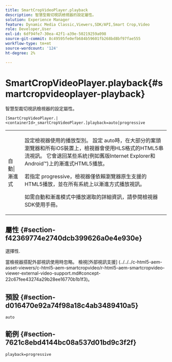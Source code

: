 ```yaml
---
title: SmartCropVideoPlayer.playback
description: 智慧型裁切視訊檢視器的設定屬性。
solution: Experience Manager
feature: Dynamic Media Classic,Viewers,SDK/API,Smart Crop,Video
role: Developer,User
exl-id: 6df94fe7-30ea-42f1-a39e-50219259a098
source-git-commit: 8c49595fe0efb684b59601fb268bd8bf97fae555
workflow-type: tm+mt
source-wordcount: '124'
ht-degree: 2%

---
```


# SmartCropVideoPlayer.playback{#smartcropvideoplayer-playback}

智慧型裁切視訊檢視器的設定屬性。

`[SmartCropVideoPlayer.|<containerId>_smartCropVideoPlayer.]playback=auto|progressive`

<table id="table_C616483932C2482CA9794DDD7313FD7C"> 
 <tbody> 
  <tr> 
   <td colname="col1"> <p> <span class="codeph">自動|漸進式</span> </p> </td> 
   <td colname="col2"> <p> 設定檢視器使用的播放型別。 設定<span class="codeph"> auto</span>時，在大部分的案頭瀏覽器和所有iOS裝置上，檢視器會使用HLS格式的HTML5串流視訊。 它會退回某些系統(例如舊版Internet Explorer和Android™)上的漸進式HTML5播放。 </p> <p>若指定<span class="codeph"> progressive</span>，檢視器僅依賴瀏覽器原生支援的HTML5播放，並在所有系統上以漸進方式播放視訊。 </p> <p>如需自動和漸進模式中播放選取的詳細資訊，請參閱檢視器SDK使用手冊。 </p> </td> 
  </tr> 
 </tbody> 
</table>

## 屬性 {#section-f42369774e2740dcb399626a0e4e930e}

選擇性.

當檢視器搭配外部視訊使用時忽略。 檢視[外部視訊支援]
(../../../c-html5-aem-asset-viewers/c-html5-aem-smartcropvideo/r-html5-aem-smartcropvideo-viewer-external-video-support.md#concept-22c67fee43274a29b28ee16770b1b1f3)。

## 預設 {#section-d016470e92a74f98a18c4ab3489410a5}

`auto`

## 範例 {#section-7621c8ebd4144bc08a537d01bd9c3f2f}

```
playback=progressive
```
